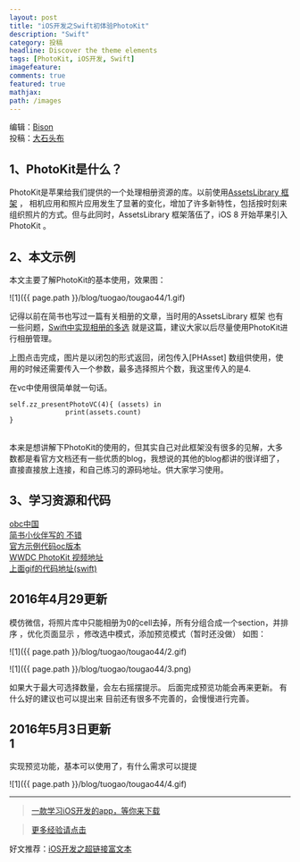 ```yaml
---
layout: post
title: "iOS开发之Swift初体验PhotoKit"
description: "Swift"
category: 投稿
headline: Discover the theme elements
tags: [PhotoKit, iOS开发, Swift]
imagefeature: 
comments: true
featured: true
mathjax: 
path: /images
---
```


编辑：[Bison](http://allluckly.cn)<br>
投稿：[大石头布](http://www.jianshu.com/p/673e68fa60e3)<br>

## 1、PhotoKit是什么？<br>
PhotoKit是苹果给我们提供的一个处理相册资源的库。以前使用[AssetsLibrary 框架](https://developer.apple.com/library/ios/documentation/AssetsLibrary/Reference/ALAssetsLibrary_Class/#//apple_ref/doc/uid/TP40009722-CH1-SW57) ， 相机应用和照片应用发生了显著的变化，增加了许多新特性，包括按时刻来组织照片的方式。但与此同时，AssetsLibrary 框架落伍了，iOS 8 开始苹果引入PhotoKit 。

## 2、本文示例<br>
本文主要了解PhotoKit的基本使用，效果图：<br>

![1]({{ page.path }}/blog/tuogao/tougao44/1.gif)<br>

记得以前在简书也写过一篇有关相册的文章，当时用的AssetsLibrary 框架 也有一些问题，[Swift中实现相册的多选](http://www.jianshu.com/p/8c89cac09387) 就是这篇，建议大家以后尽量使用PhotoKit进行相册管理。

上图点击完成，图片是以闭包的形式返回，闭包传入[PHAsset] 数组供使用，使用的时候还需要传入一个参数，最多选择照片个数，我这里传入的是4.

在vc中使用很简单就一句话。<br>

    self.zz_presentPhotoVC(4){ (assets) in
                  print(assets.count)
    }

<br>
本来是想讲解下PhotoKit的使用的，但其实自己对此框架没有很多的见解，大多数都是看官方文档还有一些优质的blog，我想说的其他的blog都讲的很详细了，直接直接放上连接，和自己练习的源码地址。供大家学习使用。<br>

## 3、学习资源和代码<br>

[obc中国](http://objccn.io/issue-21-4/)<br>
[简书小伙伴写的 不错](http://www.jianshu.com/p/42e5d2f75452)<br>
[官方示例代码oc版本](https://developer.apple.com/library/ios/samplecode/UsingPhotosFramework/Introduction/Intro.html#//apple_ref/doc/uid/TP40014575)<br>
[WWDC PhotoKit 视频地址](https://developer.apple.com/videos/play/wwdc2014/511/)<br>
[上面gif的代码地址(swift)](https://github.com/smalldu/ZZImagePicker)<br>

## 2016年4月29更新<br>
模仿微信，将照片库中只能相册为0的cell去掉，所有分组合成一个section，并排序 ，优化页面显示 ，修改选中模式，添加预览模式（暂时还没做）
如图：

![1]({{ page.path }}/blog/tuogao/tougao44/2.gif)<br>

![1]({{ page.path }}/blog/tuogao/tougao44/3.png)<br>

如果大于最大可选择数量，会左右摇摆提示。
后面完成预览功能会再来更新。
有什么好的建议也可以提出来
目前还有很多不完善的，会慢慢进行完善。

## 2016年5月3日更新<br>1
实现预览功能，基本可以使用了，有什么需求可以提提

![1]({{ page.path }}/blog/tuogao/tougao44/4.gif)<br>


----------------------------------------------------------

> [一款学习iOS开发的app，等你来下载](https://itunes.apple.com/us/app/it-blog-zi-xueios-kai-fa-jin/id1067787090?l=zh&ls=1&mt=8)<br>

> [更多经验请点击](http://allluckly.cn)<br>

好文推荐：[iOS开发之超链接富文本](http://allluckly.cn/投稿/tuogao43)<br>

